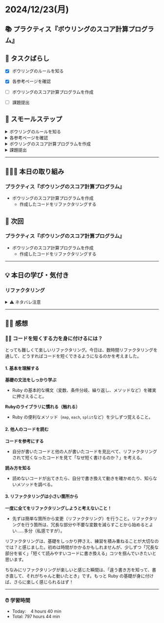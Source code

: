 # 2024/12/23(月)

## 📚 プラクティス『ボウリングのスコア計算プログラム』


## 🧩 タスクばらし
- [x] ボウリングのルールを知る
- [x] 各参考ページを確認
- [ ] ボウリングのスコア計算プログラムを作成
- [ ] 課題提出


## 🐾 スモールステップ
<details><summary>ボウリングのルールを知る</summary>

- [x] ルール詳細を確認
</details>

<details><summary>各参考ページを確認</summary>

- [x] [Docs: 「新ルール（カレントフレームシステム）」のボウリングのスコア計算プログラムの書き方](https://bootcamp.fjord.jp/pages/249)
- [x] [Docs: ボウリングのルールとスコアの付け方](https://bootcamp.fjord.jp/pages/619)
- [x] [プログラミングでよく使う英単語のまとめ【随時更新】 - Qiita](https://qiita.com/Ted-HM/items/7dde25dcffae4cdc7923)
</details>

<details><summary>ボウリングのスコア計算プログラムを作成</summary>

- [ ] ボウリングのスコア計算プログラムを作成
</details>

<details><summary>課題提出</summary>

- [ ] ボウリングのスコア計算プログラムに rubocop-fjord を通す
- [ ] ボウリングのスコア計算プログラムを Pull Request として提出
- [ ] 提出物作成・メンターさんへの提出
   - [ ] Pull Request の URL を貼り付ける
   - [ ] Terminal で実行した結果を**テキスト**で提出物本文に貼り付ける
   - [ ] 「プログラム実行の例」にある入力例全て実行結果をスクリーンショットで貼り付ける
   - [ ] rubocop-fjord のチェックが全てパスした内容をスクリーンショットで貼り付ける
</details>


------------


## 🧑🏻‍💻 本日の取り組み
### プラクティス『ボウリングのスコア計算プログラム』
- ボウリングのスコア計算プログラムを作成
   - 作成したコードをリファクタリングする

## 🎯 次回
### プラクティス『ボウリングのスコア計算プログラム』
- ボウリングのスコア計算プログラムを作成
   - 作成したコードをリファクタリングする
   

------------


## 💡 本日の学び・気付き
### リファクタリング
<details><summary>⚠️ ネタバレ注意</summary>

#### 不要な変数を減らす
```ruby
score = ARGV[0]
scores = score.split(',')
```
↓
```ruby
score = ARGV[0].split(',')
```

### 三項演算子
シンプルな if/else文であれば、条件演算子（三項演算子）を使ったほうがスッキリ書ける場合がある。逆に複雑な条件文だったりすると、かえって読みづらくなる場合もある。
```ruby
if s == 'X'
  shots << 10
else
  shots << s.to_i
end
```
↓
```ruby
# if文を三項演算子に書き換える
shots << (s == 'X' ? 10 : s.to_i)
```

### ブロックの省略
`do...end`を`{...}`にすることで1行にまとめることができる（ブロックの省略形）。ただ、省略することで一文が複雑に感じて読みにくいようならば、明示的に書くなど臨機応変に対応するのがよい。
```ruby
score.each do |s|
  shots << (s == 'X' ? 10 : s.to_i)
end
```
↓
```ruby
score.each { |s| shots << (s == 'X' ? 10 : s.to_i) }
```

### リファクタリングされたコード（途中まで）
```ruby
#!/usr/bin/env ruby
# frozen_string_literal: true

score = ARGV[0].split(',') 
shots = []

score.each do |s|
  shots << (s == 'X' ? 10 : s.to_i)
end

frames = []
```
</details>

------------


## ✍🏻 感想
### 🤔💭 コードを短くする力を身に付けるには？
とっても難しくて楽しいリファクタリング。今日は、数時間リファクタリングを通して、どうすればコードを短くできるようになるのかを考えました。

#### 1. 基本を理解する
**基礎の文法をしっかり学ぶ**
- Ruby の基本的な構文（変数、条件分岐、繰り返し、メソッドなど）を確実に押さえること。

**Rubyのライブラリに慣れる（触れる）**
- Ruby の便利なメソッド（`map`, `each`, `split`など）を少しずつ覚えること。

#### 2. 他人のコードを読む
**コードを参考にする**
- 自分が書いたコードと他の人が書いたコードを見比べて、リファクタリングされて短くなったコードを見て「なぜ短く書けるのか？」を考える。

**読み方を知る**
- 読めないコードが出てきたら、自分で書き換えて動きを確かめたり、知らないメソッドを調べる。

#### 3. リファクタリングは小さい箇所から
**一度に全てをリファクタリングしようと考えないこと！**
- 先ずは簡単な箇所から変更（リファクタリング）を行うこと。リファクタリングを行う箇所は、冗長な部分や不要な変数を減らすことから始めるとよい......多分（私感ですが）。

リファクタリングは、基礎をしっかり押さえ、練習を積み重ねることが大切なのでは？と感じました。初めは時間がかかるかもしれませんが、少しずつ「冗長な部分を省く」「短くて読みやすいコードに書き換える」コツを掴んでいきたいと思います。

ちなみにリファクタリングが楽しいと感じた瞬間は、「違う書き方を知って、書き直して、それがちゃんと動いたとき」です。もっと Ruby の基礎が身に付けば、さらに楽しく感じられるはず！


------------


### ⏰ 学習時間
- Today:&nbsp;&nbsp;&nbsp; 4 hours 40 min
- Total: 797 hours 44 min
